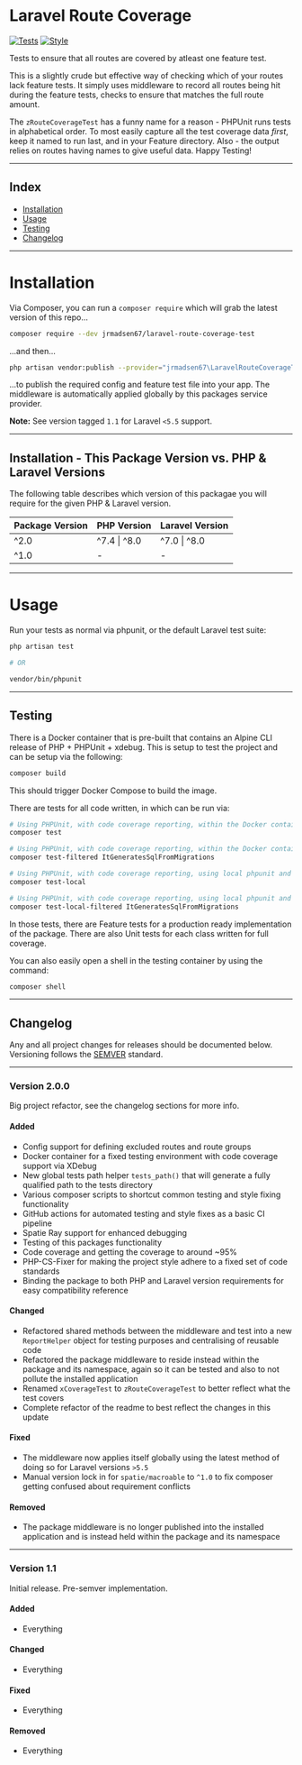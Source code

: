 # Laravel Route Coverage

[![Tests](https://github.com/jrmadsen67/laravel-route-coverage-test/actions/workflows/tests.yml/badge.svg)](https://github.com/jrmadsen67/laravel-route-coverage-test/actions/workflows/tests.yml)
[![Style](https://github.com/jrmadsen67/laravel-route-coverage-test/actions/workflows/style.yml/badge.svg)](https://github.com/jrmadsen67/laravel-route-coverage-test/actions/workflows/style.yml)

Tests to ensure that all routes are covered by atleast one feature test.

This is a slightly crude but effective way of checking which of your routes lack feature tests. It simply uses middleware to record all routes being hit during the feature tests, checks to ensure that matches the full route amount.

The `zRouteCoverageTest` has a funny name for a reason - PHPUnit runs tests in alphabetical order. To most easily capture all the test coverage data _first_, keep it named to run last, and in your Feature directory. Also - the output relies on routes having names to give useful data. Happy Testing!

---

## Index

-   [Installation](#installation)
-   [Usage](#usage)
-   [Testing](#testing)
-   [Changelog](#changelog)

---

# Installation

Via Composer, you can run a `composer require` which will grab the latest version of this repo...

```sh
composer require --dev jrmadsen67/laravel-route-coverage-test
```

...and then...

```sh
php artisan vendor:publish --provider="jrmadsen67\LaravelRouteCoverageTest\Providers\CoverageServiceProvider"
```

...to publish the required config and feature test file into your app. The middleware is automatically applied globally by this packages service provider.

**Note:** See version tagged `1.1` for Laravel `<5.5` support.

---

## Installation - This Package Version vs. PHP & Laravel Versions

The following table describes which version of this packagae you will require for the given PHP & Laravel version.

| Package Version | PHP Version  | Laravel Version |
| --------------- | ------------ | --------------- |
| ^2.0            | ^7.4 \| ^8.0 | ^7.0 \| ^8.0    |
| ^1.0            | -            | -               |

---

# Usage

Run your tests as normal via phpunit, or the default Laravel test suite:

```sh
php artisan test

# OR

vendor/bin/phpunit
```

---

## Testing

There is a Docker container that is pre-built that contains an Alpine CLI release of PHP + PHPUnit + xdebug. This is setup to test the project and can be setup via the following:

```sh
composer build
```

This should trigger Docker Compose to build the image.

There are tests for all code written, in which can be run via:

```sh
# Using PHPUnit, with code coverage reporting, within the Docker container
composer test

# Using PHPUnit, with code coverage reporting, within the Docker container, specifying a direct test
composer test-filtered ItGeneratesSqlFromMigrations

# Using PHPUnit, with code coverage reporting, using local phpunit and xdebug
composer test-local

# Using PHPUnit, with code coverage reporting, using local phpunit and xdebug, specifying a direct test
composer test-local-filtered ItGeneratesSqlFromMigrations
```

In those tests, there are Feature tests for a production ready implementation of the package. There are also Unit tests for each class written for full coverage.

You can also easily open a shell in the testing container by using the command:

```sh
composer shell
```

---

## Changelog

Any and all project changes for releases should be documented below. Versioning follows the [SEMVER](https://semver.org/) standard.

---

### Version 2.0.0

Big project refactor, see the changelog sections for more info.

#### Added

-   Config support for defining excluded routes and route groups
-   Docker container for a fixed testing environment with code coverage support via XDebug
-   New global tests path helper `tests_path()` that will generate a fully qualified path to the tests directory
-   Various composer scripts to shortcut common testing and style fixing functionality
-   GitHub actions for automated testing and style fixes as a basic CI pipeline
-   Spatie Ray support for enhanced debugging
-   Testing of this packages functionality
-   Code coverage and getting the coverage to around ~95%
-   PHP-CS-Fixer for making the project style adhere to a fixed set of code standards
-   Binding the package to both PHP and Laravel version requirements for easy compatibility reference

#### Changed

-   Refactored shared methods between the middleware and test into a new `ReportHelper` object for testing purposes and centralising of reusable code
-   Refactored the package middleware to reside instead within the package and its namespace, again so it can be tested and also to not pollute the installed application
-   Renamed `xCoverageTest` to `zRouteCoverageTest` to better reflect what the test covers
-   Complete refactor of the readme to best reflect the changes in this update

#### Fixed

-   The middleware now applies itself globally using the latest method of doing so for Laravel versions `>5.5`
-   Manual version lock in for `spatie/macroable` to `^1.0` to fix composer getting confused about requirement conflicts

#### Removed

-   The package middleware is no longer published into the installed application and is instead held within the package and its namespace

---

### Version 1.1

Initial release. Pre-semver implementation.

#### Added

-   Everything

#### Changed

-   Everything

#### Fixed

-   Everything

#### Removed

-   Everything
